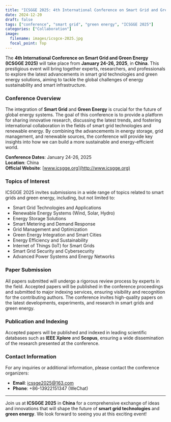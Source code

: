 ```yaml
---
title: "ICSGGE 2025: 4th International Conference on Smart Grid and Green Energy"
date: 2024-12-20
draft: false
tags: ["conference", "smart grid", "green energy", "ICSGGE 2025"]
categories: ["Collaboration"]
image:
  filename: images/icsgce-2025.jpg
  focal_point: Top
---
```


The **4th International Conference on Smart Grid and Green Energy (ICSGGE 2025)** will take place from **January 24-26, 2025**, in **China**. This prestigious event will bring together experts, researchers, and professionals to explore the latest advancements in smart grid technologies and green energy solutions, aiming to tackle the global challenges of energy sustainability and smart infrastructure.

### Conference Overview

The integration of **Smart Grid** and **Green Energy** is crucial for the future of global energy systems. The goal of this conference is to provide a platform for sharing innovative research, discussing the latest trends, and fostering international collaboration in the fields of smart grid technologies and renewable energy. By combining the advancements in energy storage, grid management, and renewable sources, the conference will provide key insights into how we can build a more sustainable and energy-efficient world.

**Conference Dates**: January 24-26, 2025  
**Location**: China  
**Official Website**: [www.icsgge.org](http://www.icsgge.org)

### Topics of Interest

ICSGGE 2025 invites submissions in a wide range of topics related to smart grids and green energy, including, but not limited to:

- Smart Grid Technologies and Applications  
- Renewable Energy Systems (Wind, Solar, Hydro)  
- Energy Storage Solutions  
- Smart Metering and Demand Response  
- Grid Management and Optimization  
- Green Energy Integration and Smart Cities  
- Energy Efficiency and Sustainability  
- Internet of Things (IoT) for Smart Grids  
- Smart Grid Security and Cybersecurity  
- Advanced Power Systems and Energy Networks  

### Paper Submission

All papers submitted will undergo a rigorous review process by experts in the field. Accepted papers will be published in the conference proceedings and submitted to major indexing services, ensuring visibility and recognition for the contributing authors. The conference invites high-quality papers on the latest developments, experiments, and research in smart grids and green energy.

### Publication and Indexing

Accepted papers will be published and indexed in leading scientific databases such as **IEEE Xplore** and **Scopus**, ensuring a wide dissemination of the research presented at the conference.

### Contact Information

For any inquiries or additional information, please contact the conference organizers:

- **Email**: icssge2025@163.com  
- **Phone**: +86-13922151347 (WeChat)

---

Join us at **ICSGGE 2025** in **China** for a comprehensive exchange of ideas and innovations that will shape the future of **smart grid technologies** and **green energy**. We look forward to seeing you at this exciting event!
